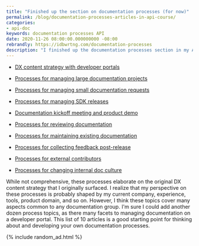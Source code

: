```yaml
---
title: "Finished up the section on documentation processes (for now)"
permalink: /blog/documentation-processes-articles-in-api-course/
categories:
- api-doc
keywords: documentation processes API
date: 2020-11-26 08:00:00.000000000 -08:00
rebrandly: https://idbwrtng.com/documentation-processes
description: "I finished up the documentation processes section in my API course that I've been adding to over the last couple of months. Here's a list of all the article in this section."
---
```


* [DX content strategy with developer portals](/learnapidoc/docapis_dx_content_strategy.html)

* [Processes for managing large documentation projects](/learnapidoc/docapis_managing_doc_projects.html)

* [Processes for managing small documentation requests](/learnapidoc/docapis_managing_small_doc_requests.html)

* [Processes for managing SDK releases](/learnapidoc/docapis_managing_sdk_releases.html)

* [Documentation kickoff meeting and product demo](/learnapidoc/docapis_kickoff_meeting_agenda.html)

* [Processes for reviewing documentation](/learnapidoc/docapis_review_processes.html)

* [Processes for maintaining existing documentation](/learnapidoc/docapis_doc_maintenance_processes.html)

* [Processes for collecting feedback post-release](/learnapidoc/docapis_collecting_feedback_post_release.html)

* [Processes for external contributors](/learnapidoc/docapis_processes_for_external_contributors.html)

* [Processes for changing internal doc culture](/learnapidoc/docapis_changing_internal_doc_culture.html)

While not comprehensive, these processes elaborate on the original DX content strategy that I originally surfaced. I realize that my perspective on these processes is probably shaped by my current company, experience, tools, product domain, and so on. However, I think these topics cover many aspects common to any documentation group. I'm sure I could add another dozen process topics, as there many facets to managing documentation on a developer portal. This list of 10 articles is a good starting point for thinking about and developing your own documentation processes.

{% include random_ad.html %}
